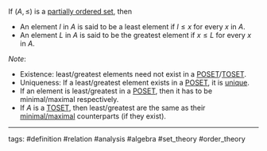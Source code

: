 If $(A,\leq)$ is a [partially ordered set](partially%20ordered%20set.md), then 

* An element $l$ in $A$ is said to be a least element if $l\leq x$ for every $x$ in $A$.
* An element $L$ in $A$ is said to be the greatest element if $x \leq L$ for every $x$ in $A$.

*Note*:

* Existence: least/greatest elements need not exist in a [POSET](partially%20ordered%20set.md)/[TOSET](totally%20ordered%20set.md).
* Uniqueness: If a least/greatest element exists in a [POSET](partially%20ordered%20set.md), it is [unique](uniqueness%20of%20least%20and%20greatest%20elements.md).
* If an element is least/greatest in a [POSET](partially%20ordered%20set.md), then it has to be minimal/maximal respectively.
* If $A$ is a [TOSET](totally%20ordered%20set.md), then least/greatest are the same as their [minimal/maximal](minimal%20and%20maximal%20elements.md) counterparts (if they exist).

---

tags: #definition #relation #analysis #algebra #set_theory #order_theory
